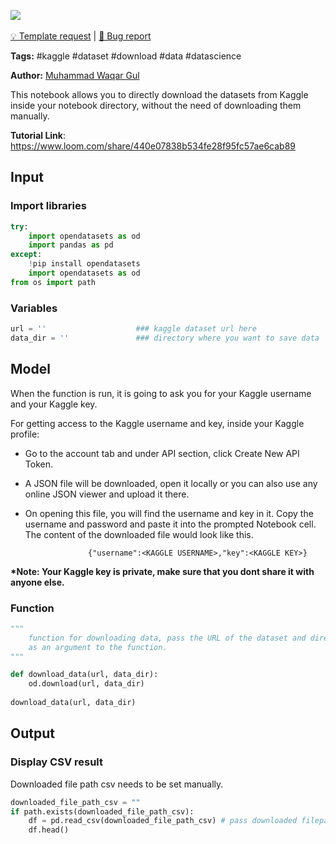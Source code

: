 <a href="https://app.naas.ai/user-redirect/naas/downloader?url=https://raw.githubusercontent.com/jupyter-naas/awesome-notebooks/master/Kaggle/Kaggle_Download_Data.ipynb" target="_parent"><img src="https://naasai-public.s3.eu-west-3.amazonaws.com/open_in_naas.svg"/></a><br><br><a href="https://github.com/jupyter-naas/awesome-notebooks/issues/new?assignees=&labels=&template=template-request.md&title=Tool+-+Action+of+the+notebook+">💡 Template request</a> | <a href="https://github.com/jupyter-naas/awesome-notebooks/issues/new?assignees=&labels=bug&template=bug_report.md&title=Kaggle+-+Download+Data:+Error+short+description">🚨 Bug report</a>

**Tags:** #kaggle #dataset #download #data #datascience

**Author:** [Muhammad Waqar Gul](https://www.linkedin.com/in/waqar-gul)

This notebook allows you to directly download the datasets from Kaggle inside your notebook directory, without the need of downloading them manually.

**Tutorial Link**: https://www.loom.com/share/440e07838b534fe28f95fc57ae6cab89

## Input

### Import libraries


```python
try:
    import opendatasets as od
    import pandas as pd
except:
    !pip install opendatasets
    import opendatasets as od
from os import path
```

### Variables


```python
url = ''                    ### kaggle dataset url here
data_dir = ''               ### directory where you want to save data
```

## Model


    

When the function is run, it is going to ask you for your Kaggle username and your Kaggle key. 

For getting access to the Kaggle username and key, inside your Kaggle profile:

- Go to the account tab and under API section, click Create New API Token. 

- A JSON file will be downloaded, open it locally or you can also use any online JSON viewer and upload it there. 

- On opening this file, you will find the username and key in it. Copy the username and  password and paste it into the prompted Notebook cell. The content of the downloaded file would look like this.

                    {"username":<KAGGLE USERNAME>,"key":<KAGGLE KEY>}
    
    
<b>*Note: Your Kaggle key is private, make sure that you dont share it with anyone else.    </b>

### Function


```python
"""
    function for downloading data, pass the URL of the dataset and directory where to save
    as an argument to the function.
"""

def download_data(url, data_dir): 
    od.download(url, data_dir)
    
download_data(url, data_dir) 
```

## Output

### Display CSV result
Downloaded file path csv needs to be set manually.


```python
downloaded_file_path_csv = ""
if path.exists(downloaded_file_path_csv):
    df = pd.read_csv(downloaded_file_path_csv) # pass downloaded filepath as an argument here
    df.head()
```
